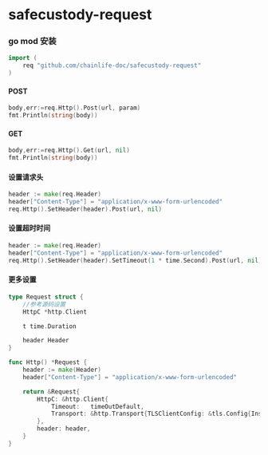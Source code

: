 # safecustody-request

### go mod 安装
```go
import (
    req "github.com/chainlife-doc/safecustody-request"
)

```
#### POST
```go
body,err:=req.Http().Post(url, param)
fmt.Println(string(body))
```
#### GET
```go
body,err:=req.Http().Get(url, nil)
fmt.Println(string(body))
```
#### 设置请求头
```go
header := make(req.Header)
header["Content-Type"] = "application/x-www-form-urlencoded"
req.Http().SetHeader(header).Post(url, nil)
```
#### 设置超时时间
```go
header := make(req.Header)
header["Content-Type"] = "application/x-www-form-urlencoded"
req.Http().SetHeader(header).SetTimeout(1 * time.Second).Post(url, nil)
```

#### 更多设置
```go
type Request struct {
    //参考源码设置
    HttpC *http.Client

    t time.Duration

    header Header
}
```

```go
func Http() *Request {
	header := make(Header)
	header["Content-Type"] = "application/x-www-form-urlencoded"

	return &Request{
		HttpC: &http.Client{
			Timeout:   timeOutDefault,
			Transport: &http.Transport{TLSClientConfig: &tls.Config{InsecureSkipVerify: InsecureSkipVerify}},
		},
		header: header,
	}
}
```